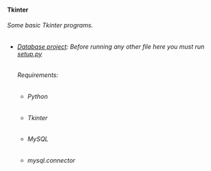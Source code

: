 #### Tkinter
###### Some basic Tkinter programs.

- ###### [Database project](https://github.com/TR0UBLESH00TER/Tkinter/blob/main/database-project): Before running any other file here you must run [setup.py](https://github.com/TR0UBLESH00TER/Tkinter/blob/main/database-project/setup.py) 
  ###### Requirements:
  - ###### Python
  - ###### Tkinter
  - ###### MySQL
  - ###### mysql.connector
